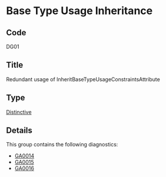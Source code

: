 # Base Type Usage Inheritance

## Code

DG01

## Title

Redundant usage of InheritBaseTypeUsageConstraintsAttribute

## Type

[Distinctive](info.md)

## Details

This group contains the following diagnostics:

- [GA0014](../GA0014.md)
- [GA0015](../GA0015.md)
- [GA0016](../GA0016.md)
